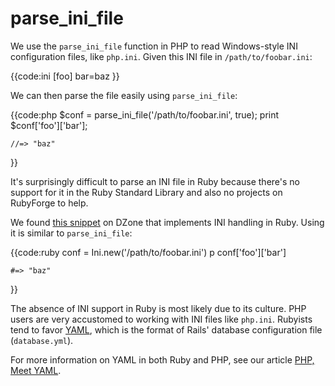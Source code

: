 # parse_ini_file

We use the `parse_ini_file` function in PHP to read Windows-style INI
configuration files, like `php.ini`. Given this INI file in
`/path/to/foobar.ini`:

{{code:ini
    [foo]
    bar=baz
}}

We can then parse the file easily using `parse_ini_file`:

{{code:php
    $conf = parse_ini_file('/path/to/foobar.ini', true);
    print $conf['foo']['bar'];

    //=> "baz"
}}

It's surprisingly difficult to parse an INI file in Ruby because there's no
support for it in the Ruby Standard Library and also no projects on RubyForge
to help.

We found [this snippet](http://snippets.dzone.com/posts/show/4918) on DZone
that implements INI handling in Ruby. Using it is similar to
`parse_ini_file`:

{{code:ruby
    conf = Ini.new('/path/to/foobar.ini')
    p conf['foo']['bar']

    #=> "baz"
}}

The absence of INI support in Ruby is most likely due to its culture. PHP
users are very accustomed to working with INI files like `php.ini`. Rubyists
tend to favor [YAML](http://www.yaml.org/), which is the format of
Rails' database configuration file (`database.yml`).

For more information on YAML in both Ruby and PHP, see our article
[PHP, Meet YAML](http://railsforphp.com/2008/01/08/php-meet-yaml/).
